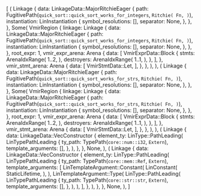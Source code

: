 [
    (
        Linkage {
            data: LinkageData::MajorRitchieEager {
                path: FugitivePath(`quick_sort::quick_sort_works_for_integers`, `Ritchie(
                    Fn,
                )`),
                instantiation: LinInstantiation {
                    symbol_resolutions: [],
                    separator: None,
                },
            },
        },
        Some(
            VmirRegion {
                linkage: Linkage {
                    data: LinkageData::MajorRitchieEager {
                        path: FugitivePath(`quick_sort::quick_sort_works_for_integers`, `Ritchie(
                            Fn,
                        )`),
                        instantiation: LinInstantiation {
                            symbol_resolutions: [],
                            separator: None,
                        },
                    },
                },
                root_expr: 1,
                vmir_expr_arena: Arena {
                    data: [
                        VmirExprData::Block {
                            stmts: ArenaIdxRange(
                                1..2,
                            ),
                            destroyers: ArenaIdxRange(
                                1..1,
                            ),
                        },
                    ],
                },
                vmir_stmt_arena: Arena {
                    data: [
                        VmirStmtData::Let,
                    ],
                },
            },
        ),
    ),
    (
        Linkage {
            data: LinkageData::MajorRitchieEager {
                path: FugitivePath(`quick_sort::quick_sort_works_for_strs`, `Ritchie(
                    Fn,
                )`),
                instantiation: LinInstantiation {
                    symbol_resolutions: [],
                    separator: None,
                },
            },
        },
        Some(
            VmirRegion {
                linkage: Linkage {
                    data: LinkageData::MajorRitchieEager {
                        path: FugitivePath(`quick_sort::quick_sort_works_for_strs`, `Ritchie(
                            Fn,
                        )`),
                        instantiation: LinInstantiation {
                            symbol_resolutions: [],
                            separator: None,
                        },
                    },
                },
                root_expr: 1,
                vmir_expr_arena: Arena {
                    data: [
                        VmirExprData::Block {
                            stmts: ArenaIdxRange(
                                1..2,
                            ),
                            destroyers: ArenaIdxRange(
                                1..1,
                            ),
                        },
                    ],
                },
                vmir_stmt_arena: Arena {
                    data: [
                        VmirStmtData::Let,
                    ],
                },
            },
        ),
    ),
    (
        Linkage {
            data: LinkageData::VecConstructor {
                element_ty: LinType::PathLeading(
                    LinTypePathLeading {
                        ty_path: TypePath(`core::num::i32`, `Extern`),
                        template_arguments: [],
                    },
                ),
            },
        },
        None,
    ),
    (
        Linkage {
            data: LinkageData::VecConstructor {
                element_ty: LinType::PathLeading(
                    LinTypePathLeading {
                        ty_path: TypePath(`core::mem::Ref`, `Extern`),
                        template_arguments: [
                            LinTemplateArgument::Constant(
                                LinConstant(
                                    StaticLifetime,
                                ),
                            ),
                            LinTemplateArgument::Type(
                                LinType::PathLeading(
                                    LinTypePathLeading {
                                        ty_path: TypePath(`core::str::str`, `Extern`),
                                        template_arguments: [],
                                    },
                                ),
                            ),
                        ],
                    },
                ),
            },
        },
        None,
    ),
]